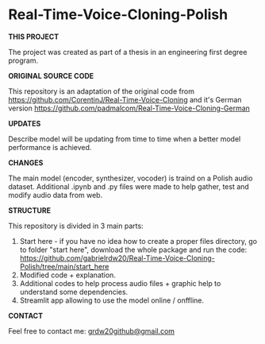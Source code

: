# Real-Time-Voice-Cloning-Polish

**THIS PROJECT**

The project was created as part of a thesis in an engineering first degree program.

****ORIGINAL SOURCE CODE****

This repository is an adaptation of the original code from https://github.com/CorentinJ/Real-Time-Voice-Cloning and it's German version https://github.com/padmalcom/Real-Time-Voice-Cloning-German

**UPDATES**

Describe model will be updating from time to time when a better model performance is achieved. 

**CHANGES**

The main model (encoder, synthesizer, vocoder) is traind on a Polish audio dataset. Additional .ipynb and .py files were made to help gather, test and modify audio data from web.

**STRUCTURE**

This repository is divided in 3 main parts:
1. Start here - if you have no idea how to create a proper files directory, go to folder "start here", download the whole package and run the code: https://github.com/gabrielrdw20/Real-Time-Voice-Cloning-Polish/tree/main/start_here
3. Modified code + explanation.
4. Additional codes to help process audio files + graphic help to understand some dependencies.
5. Streamlit app allowing to use the model online / onffline.

**CONTACT**

Feel free to contact me: grdw20github@gmail.com


